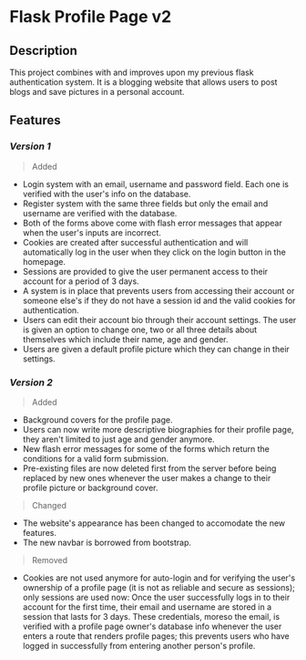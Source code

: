 # **Flask Profile Page v2**
## **Description**
This project combines with and improves upon my previous flask authentication system. It is a blogging website that allows users to post blogs and save pictures in a personal account.

## **Features**
### *Version 1*
> Added
- Login system with an email, username and password field. Each one is verified with the user's info on the database.
- Register system with the same three fields but only the email and username are verified with the database.
- Both of the forms above come with flash error messages that appear when the user's inputs are incorrect.
- Cookies are created after successful authentication and will automatically log in the user when they click on the login button in the homepage.
- Sessions are provided to give the user permanent access to their account for a period of 3 days. 
- A system is in place that prevents users from accessing their account or someone else's if they do not have a session id and the valid cookies for authentication.
- Users can edit their account bio through their account settings. The user is given an option to change one, two or all three details about themselves which include their name, age and gender.
- Users are given a default profile picture which they can change in their settings.

### *Version 2*
> Added
- Background covers for the profile page.
- Users can now write more descriptive biographies for their profile page, they aren't limited to just age and gender anymore.
- New flash error messages for some of the forms which return the conditions for a valid form submission. 
- Pre-existing files are now deleted first from the server before being replaced by new ones whenever the user makes a change to their profile picture or background cover.

> Changed
- The website's appearance has been changed to accomodate the new features.
- The new navbar is borrowed from bootstrap.

> Removed
- Cookies are not used anymore for auto-login and for verifying the user's ownership of a profile page (it is not as reliable and secure as sessions); only sessions are used now: Once the user successfully logs in to their account for the first time, their email and username are stored in a session that lasts for 3 days. These credentials, moreso the email, is verified with a profile page owner's database info whenever the user enters a route that renders profile pages; this prevents users who have logged in successfully from entering another person's profile.
